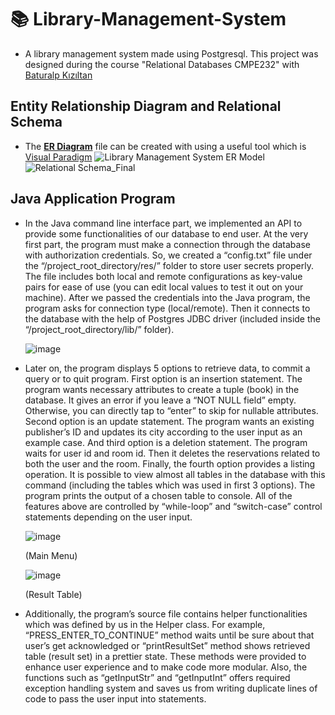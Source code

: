 # 📚 Library-Management-System
- A library management system made using Postgresql. This project was designed during the course "Relational Databases CMPE232" with [Baturalp Kızıltan](https://github.com/baturalpk)

## Entity Relationship Diagram and Relational Schema
- The [**ER Diagram**](https://www.visual-paradigm.com/features/database-design-with-erd-tools/#:~:text=Entity%20Relationship%20Diagram%20(ERD)%2C,their%20columns%20and%20inter-relationships.&text=A%20well-developed%20ERD%20can,when%20developing%20and%20maintaining%20database.) file can be created with using a useful tool which is [Visual Paradigm](https://www.visual-paradigm.com/features/database-design-with-erd-tools/)
![Library Management System ER Model](https://user-images.githubusercontent.com/75734949/122827883-a3ac6b00-d2ed-11eb-9f9e-c91ff89422a1.jpg)
![Relational Schema_Final](https://user-images.githubusercontent.com/75734949/122827903-a909b580-d2ed-11eb-9c0e-6de5b224d676.png)

## Java Application Program
- In the Java command line interface part, we implemented an API to provide some functionalities of our database to end user. At the very first part, the program must make a connection through the database with authorization credentials. So, we created a “config.txt” file under the “/project_root_directory/res/” folder to store user secrets properly. The file includes both local and remote configurations as key-value pairs for ease of use (you can edit local values to test it out on your machine). After we passed the credentials into the Java program, the program asks for connection type (local/remote). Then it connects to the database with the help of Postgres JDBC driver (included inside the “/project_root_directory/lib/” folder).

    ![image](https://user-images.githubusercontent.com/75734949/122827990-c474c080-d2ed-11eb-9373-b64d3023453f.png)

- Later on, the program displays 5 options to retrieve data, to commit a query or to quit program. First option is an insertion statement. The program wants necessary attributes to create a tuple (book) in the database. It gives an error if you leave a “NOT NULL field” empty. Otherwise, you can directly tap to “enter” to skip for nullable attributes. Second option is an update statement. The program wants an existing publisher’s ID and updates its city according to the user input as an example case. And third option is a deletion statement. The program waits for user id and room id. Then it deletes the reservations related to both the user and the room. Finally, the fourth option provides a listing operation. It is possible to view almost all tables in the database with this command (including the tables which was used in first 3 options). The program prints the output of a chosen table to console. All of the features above are controlled by “while-loop” and “switch-case” control statements depending on the user input.

    ![image](https://user-images.githubusercontent.com/75734949/122828075-da828100-d2ed-11eb-8240-93b7268b0a0f.png) 
    
    (Main Menu)

    ![image](https://user-images.githubusercontent.com/75734949/122828106-e53d1600-d2ed-11eb-8c5f-1467cae1bfc5.png) 
    
    (Result Table)

- Additionally, the program’s source file contains helper functionalities which was defined by us in the Helper class. For example, “PRESS_ENTER_TO_CONTINUE” method waits until be sure about that user’s get acknowledged or “printResultSet” method shows retrieved table (result set) in a prettier state. These methods were provided to enhance user experience and to make code more modular. Also, the functions such as “getInputStr” and “getInputInt” offers required exception handling system and saves us from writing duplicate lines of code to pass the user input into statements.
